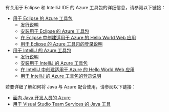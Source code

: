 有关用于 Eclipse 和 IntelliJ IDE 的 Azure 工具包的详细信息，请参阅以下链接：

* [用于 Eclipse 的 Azure 工具包](../eclipse/azure-toolkit-for-eclipse.md) 
  * [发行说明](https://github.com/Microsoft/azure-tools-for-java/releases) 
  * [安装用于 Eclipse 的 Azure 工具包](../eclipse/azure-toolkit-for-eclipse-installation.md) 
  * [在 Eclipse 中创建适用于 Azure 的 Hello World Web 应用](../eclipse/azure-toolkit-for-eclipse-create-hello-world-web-app.md) 
  * [用于 Eclipse 的 Azure 工具包的登录说明](../eclipse/azure-toolkit-for-eclipse-sign-in-instructions.md) 
* [用于 IntelliJ 的 Azure 工具包](../intellij/azure-toolkit-for-intellij.md) 
  * [发行说明](https://github.com/Microsoft/azure-tools-for-java/releases) 
  * [安装用于 IntelliJ 的 Azure 工具包](../intellij/azure-toolkit-for-intellij-installation.md) 
  * [在 IntelliJ 中创建适用于 Azure 的 Hello World Web 应用](../intellij/azure-toolkit-for-intellij-create-hello-world-web-app.md) 
  * [用于 IntelliJ 的 Azure 工具包的登录说明](../intellij/azure-toolkit-for-intellij-sign-in-instructions.md) 

若要详细了解如何将 Java 与 Azure 配合使用，请参阅以下链接： 

* [面向 Java 开发人员的 Azure](https://docs.microsoft.com/java/azure/) 
* [用于 Visual Studio Team Services 的 Java 工具](https://java.visualstudio.com/) 
<!-- TODO: Add URLs for Java in VSCode here --> 
